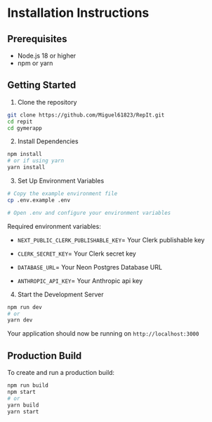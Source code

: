 # Installation Instructions

## Prerequisites
- Node.js 18 or higher
- npm or yarn

## Getting Started

1. Clone the repository
```bash
git clone https://github.com/Miguel61823/RepIt.git
cd repit
cd gymerapp
```

2. Install Dependencies
```bash
npm install
# or if using yarn
yarn install
```

3. Set Up Environment Variables
```bash
# Copy the example environment file
cp .env.example .env

# Open .env and configure your environment variables
```

Required environment variables:
- `NEXT_PUBLIC_CLERK_PUBLISHABLE_KEY`= Your Clerk publishable key
- `CLERK_SECRET_KEY`= Your Clerk secret key

- `DATABASE_URL`= Your Neon Postgres Database URL
- `ANTHROPIC_API_KEY`= Your Anthropic api key

4. Start the Development Server
```bash
npm run dev
# or
yarn dev
```

Your application should now be running on `http://localhost:3000`

## Production Build

To create and run a production build:

```bash
npm run build
npm start
# or
yarn build
yarn start
```